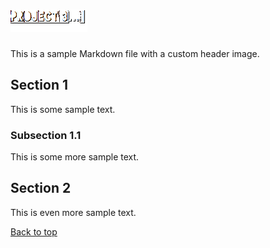 ![Header Image](project13.png "My Page Title")
=============================

This is a sample Markdown file with a custom header image.

## Section 1

This is some sample text.

### Subsection 1.1

This is some more sample text.

## Section 2

This is even more sample text.

[Back to top](#header-image)
